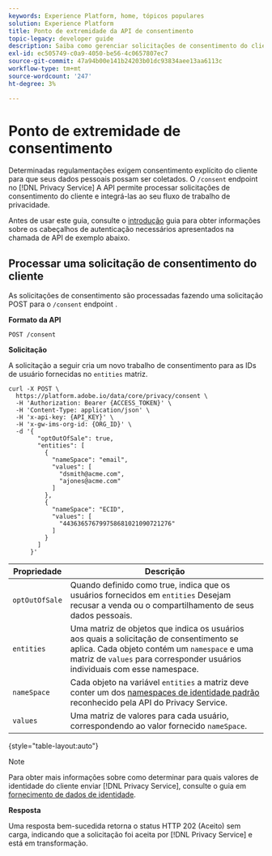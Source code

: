 ```yaml
---
keywords: Experience Platform, home, tópicos populares
solution: Experience Platform
title: Ponto de extremidade da API de consentimento
topic-legacy: developer guide
description: Saiba como gerenciar solicitações de consentimento do cliente para aplicativos Experience Cloud usando a API do Privacy Service.
exl-id: ec505749-c0a9-4050-be56-4c0657807ec7
source-git-commit: 47a94b00e141b24203b01dc93834aee13aa6113c
workflow-type: tm+mt
source-wordcount: '247'
ht-degree: 3%

---
```


# Ponto de extremidade de consentimento

Determinadas regulamentações exigem consentimento explícito do cliente para que seus dados pessoais possam ser coletados. O `/consent` endpoint no [!DNL Privacy Service] A API permite processar solicitações de consentimento do cliente e integrá-las ao seu fluxo de trabalho de privacidade.

Antes de usar este guia, consulte o [introdução](./getting-started.md) guia para obter informações sobre os cabeçalhos de autenticação necessários apresentados na chamada de API de exemplo abaixo.

## Processar uma solicitação de consentimento do cliente

As solicitações de consentimento são processadas fazendo uma solicitação POST para o `/consent` endpoint .

**Formato da API**

```http
POST /consent
```

**Solicitação**

A solicitação a seguir cria um novo trabalho de consentimento para as IDs de usuário fornecidas no `entities` matriz.

```shell
curl -X POST \
  https://platform.adobe.io/data/core/privacy/consent \
  -H 'Authorization: Bearer {ACCESS_TOKEN}' \
  -H 'Content-Type: application/json' \
  -H 'x-api-key: {API_KEY}' \
  -H 'x-gw-ims-org-id: {ORG_ID}' \
  -d '{
        "optOutOfSale": true,
        "entities": [
          {
            "nameSpace": "email",
            "values": [
              "dsmith@acme.com",
              "ajones@acme.com"
            ]
          },
          {
            "nameSpace": "ECID",
            "values": [
              "443636576799758681021090721276"
            ]
          }
        ]
      }'
```

| Propriedade | Descrição |
| --- | --- |
| `optOutOfSale` | Quando definido como true, indica que os usuários fornecidos em `entities` Desejam recusar a venda ou o compartilhamento de seus dados pessoais. |
| `entities` | Uma matriz de objetos que indica os usuários aos quais a solicitação de consentimento se aplica. Cada objeto contém um `namespace` e uma matriz de `values` para corresponder usuários individuais com esse namespace. |
| `nameSpace` | Cada objeto na variável `entities` a matriz deve conter um dos [namespaces de identidade padrão](./appendix.md#standard-namespaces) reconhecido pela API do Privacy Service. |
| `values` | Uma matriz de valores para cada usuário, correspondendo ao valor fornecido `nameSpace`. |

{style=&quot;table-layout:auto&quot;}

>[!NOTE]
>
>Para obter mais informações sobre como determinar para quais valores de identidade do cliente enviar [!DNL Privacy Service], consulte o guia em [fornecimento de dados de identidade](../identity-data.md).

**Resposta**

Uma resposta bem-sucedida retorna o status HTTP 202 (Aceito) sem carga, indicando que a solicitação foi aceita por [!DNL Privacy Service] e está em transformação.
